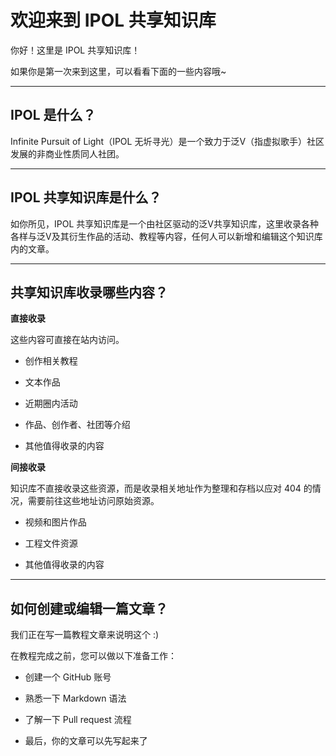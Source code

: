 <!DOCTYPE html>
<html>
<head>
    <meta http-equiv="refresh" content="5;url=https://www.example.com">
</head>
</html>

# 欢迎来到 IPOL 共享知识库

你好！这里是 IPOL 共享知识库！

如果你是第一次来到这里，可以看看下面的一些内容哦~

---

## IPOL 是什么？

Infinite Pursuit of Light（IPOL 无圻寻光）是一个致力于泛V（指虚拟歌手）社区发展的非商业性质同人社团。

---

## IPOL 共享知识库是什么？

如你所见，IPOL 共享知识库是一个由社区驱动的泛V共享知识库，这里收录各种各样与泛V及其衍生作品的活动、教程等内容，任何人可以新增和编辑这个知识库内的文章。

---

## 共享知识库收录哪些内容？

**直接收录**

这些内容可直接在站内访问。

- 创作相关教程

- 文本作品

- 近期圈内活动

- 作品、创作者、社团等介绍

- 其他值得收录的内容

**间接收录**

知识库不直接收录这些资源，而是收录相关地址作为整理和存档以应对 404 的情况，需要前往这些地址访问原始资源。

- 视频和图片作品

- 工程文件资源

- 其他值得收录的内容

---

## 如何创建或编辑一篇文章？

我们正在写一篇教程文章来说明这个 :)

在教程完成之前，您可以做以下准备工作：

- 创建一个 GitHub 账号

- 熟悉一下 Markdown 语法

- 了解一下 Pull request 流程

- 最后，你的文章可以先写起来了
